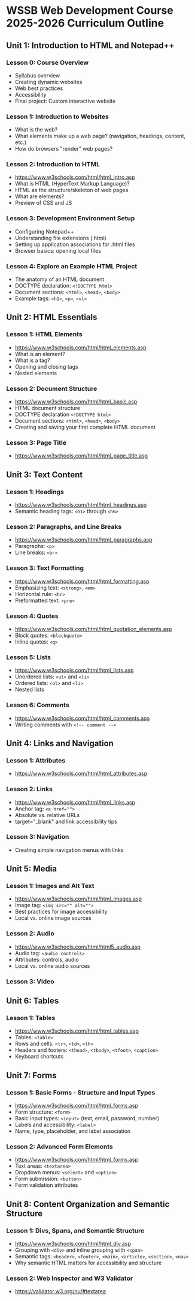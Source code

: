 # WSSB Web Development Course 2025-2026 Curriculum Outline
## Unit 1: Introduction to HTML and Notepad++

### Lesson 0: Course Overview
- Syllabus overview
- Creating dynamic websites
- Web best practices
- Accessibility
- Final project: Custom interactive website

### Lesson 1: Introduction to Websites
- What is the web?
- What elements make up a web page? (navigation, headings, content, etc.)
- How do browsers "render" web pages?

### Lesson 2: Introduction to HTML
- https://www.w3schools.com/html/html_intro.asp
- What is HTML (HyperText Markup Language)?
- HTML as the structure/skeleton of web pages
- What are elements?
- Preview of CSS and JS

### Lesson 3: Development Environment Setup
- Configuring Notepad++
- Understanding file extensions (.html)
- Setting up application associations for .html files
- Browser basics: opening local files

### Lesson 4: Explore an Example HTML Project
- The anatomy of an HTML document
- DOCTYPE declaration: `<!DOCTYPE html>`
- Document sections: `<html>`, `<head>`, `<body>`
- Example tags: `<h1>`, `<p>`, `<ul>`

## Unit 2: HTML Essentials
### Lesson 1: HTML Elements
- https://www.w3schools.com/html/html_elements.asp
- What is an element?
- What is a tag?
- Opening and closing tags
- Nested elements

### Lesson 2: Document Structure
- https://www.w3schools.com/html/html_basic.asp
- HTML document structure
- DOCTYPE declaration `<!DOCTYPE html>`
- Document sections: `<html>`, `<head>`, `<body>`
- Creating and saving your first complete HTML document

### Lesson 3: Page Title
- https://www.w3schools.com/html/html_page_title.asp

## Unit 3: Text Content

### Lesson 1: Headings
- https://www.w3schools.com/html/html_headings.asp
- Semantic heading tags: `<h1>` through `<h6>`

### Lesson 2: Paragraphs, and Line Breaks
- https://www.w3schools.com/html/html_paragraphs.asp
- Paragraphs: `<p>`
- Line breaks: `<br>`

### Lesson 3: Text Formatting
- https://www.w3schools.com/html/html_formatting.asp
- Emphasizing text: `<strong>`, `<em>`
- Horizontal rule: `<hr>`
- Preformatted text: `<pre>`

### Lesson 4: Quotes
- https://www.w3schools.com/html/html_quotation_elements.asp
- Block quotes: `<blockquote>`
- Inline quotes: `<q>`

### Lesson 5: Lists
- https://www.w3schools.com/html/html_lists.asp
- Unordered lists: `<ul>` and `<li>`
- Ordered lists: `<ol>` and `<li>`
- Nested lists

### Lesson 6: Comments
- https://www.w3schools.com/html/html_comments.asp
- Writing comments with `<!-- comment -->`

## Unit 4: Links and Navigation

### Lesson 1: Attributes
- https://www.w3schools.com/html/html_attributes.asp

### Lesson 2: Links
- https://www.w3schools.com/html/html_links.asp
- Anchor tag: `<a href="">`
- Absolute vs. relative URLs
- target="_blank" and link accessibility tips

### Lesson 3: Navigation
- Creating simple navigation menus with links

## Unit 5: Media

### Lesson 1: Images and Alt Text
- https://www.w3schools.com/html/html_images.asp
- Image tag: `<img src="" alt="">`
- Best practices for image accessibility
- Local vs. online image sources

### Lesson 2: Audio
- https://www.w3schools.com/html/html5_audio.asp
- Audio tag: `<audio controls>`
- Attributes: controls, audio
- Local vs. online audio sources

### Lesson 3: Video

## Unit 6: Tables

### Lesson 1: Tables
- https://www.w3schools.com/html/html_tables.asp
- Tables: `<table>`
- Rows and cells: `<tr>`, `<td>`, `<th>`
- Headers and footers: `<thead>`, `<tbody>`, `<tfoot>`, `<caption>`
- Keyboard shortcuts

## Unit 7: Forms

### Lesson 1: Basic Forms - Structure and Input Types
- https://www.w3schools.com/html/html_forms.asp
- Form structure: `<form>`
- Basic input types: `<input>` (text, email, password, number)
- Labels and accessibility: `<label>`
- Name, type, placeholder, and label association

### Lesson 2: Advanced Form Elements
- https://www.w3schools.com/html/html_forms.asp
- Text areas: `<textarea>`
- Dropdown menus: `<select>` and `<option>`
- Form submission: `<button>`
- Form validation attributes

## Unit 8: Content Organization and Semantic Structure

### Lesson 1: Divs, Spans, and Semantic Structure
- https://www.w3schools.com/html/html_div.asp
- Grouping with `<div>` and inline grouping with `<span>`
- Semantic tags: `<header>`, `<footer>`, `<main>`, `<article>`, `<section>`, `<nav>`
- Why semantic HTML matters for accessibility and structure

### Lesson 2: Web Inspector and W3 Validator
- https://validator.w3.org/nu/#textarea
